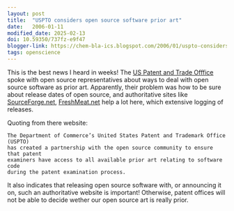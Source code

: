 ```yaml
---
layout: post
title:  "USPTO considers open source software prior art"
date:   2006-01-11
modified_date: 2025-02-13
doi: 10.59350/737fz-e9f47
blogger-link: https://chem-bla-ics.blogspot.com/2006/01/uspto-considers-open-source-software.html
tags: openscience
---
```


This is the best news I heard in weeks! The [US Patent and Trade Offfice](http://www.uspto.gov/) spoke with open source representatives
about ways to deal with open source software as prior art. Apparently, their problem was how to be sure about release dates of open source,
and authoritative sites like [SourceForge.net](http://www.sf.net/),
[FreshMeat.net](http://freshmeat.net/) help a lot here, which extensive logging of releases.

Quoting from there website:

```
The Department of Commerce’s United States Patent and Trademark Office (USPTO)
has created a partnership with the open source community to ensure that patent
examiners have access to all available prior art relating to software code
during the patent examination process.
```

It also indicates that releasing open source software with, or announcing it on, such an authoritative website is important! Otherwise, patent offices will not be able to decide wether our open source art is really prior.
